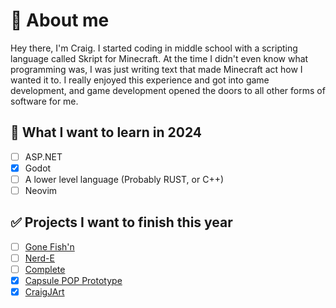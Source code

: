 # 👑 About me
Hey there, I'm Craig. I started coding in middle school with a scripting language called Skript for Minecraft. At the time I didn't even know what programming was, I was just writing text that made Minecraft act how I wanted it to. I really enjoyed this experience and got into game development, and game development opened the doors to all other forms of software for me.
     
## 🍒 What I want to learn in 2024
- [ ] ASP.NET
- [x] Godot
- [ ] A lower level language (Probably RUST, or C++)
- [ ] Neovim

## ✅ Projects I want to finish this year
- [ ] [Gone Fish'n](https://github.com/Craigware/GoneFishn)
- [ ] [Nerd-E]() 
- [ ] [Complete]()
- [x] [Capsule POP Prototype](https://github.com/Craigware/CapsulePop)
- [x] [CraigJArt](https://github.com/Craigware/Doodle-Gallery)
